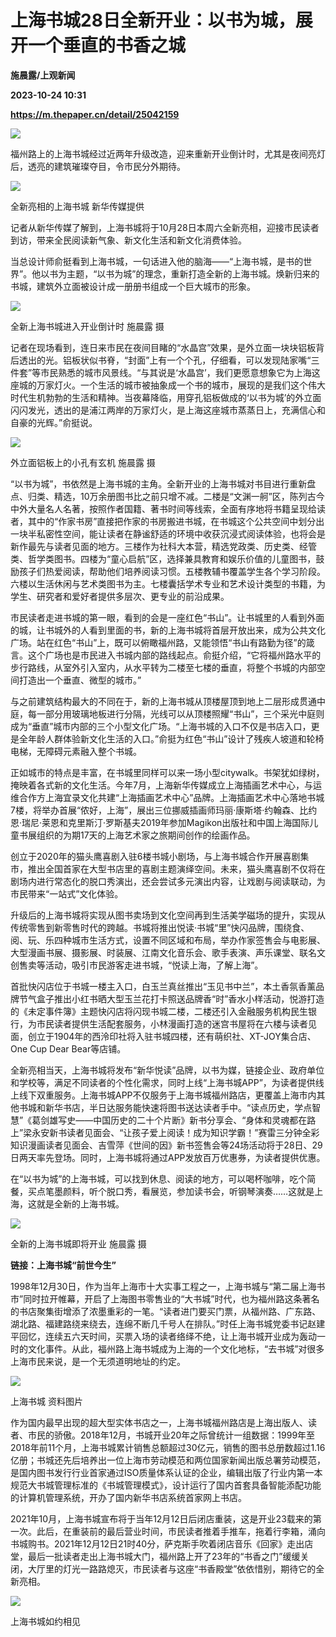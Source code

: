 # 上海书城28日全新开业：以书为城，展开一个垂直的书香之城
**施晨露/上观新闻**

**2023-10-24 10:31**

**https://m.thepaper.cn/detail/25042159**

![](https://imagecloud.thepaper.cn/thepaper/image/275/419/944.jpg)

福州路上的上海书城经过近两年升级改造，迎来重新开业倒计时，尤其是夜间亮灯后，透亮的建筑璀璨夺目，令市民分外期待。

![](https://imagecloud.thepaper.cn/thepaper/image/275/419/945.jpg)

全新亮相的上海书城 新华传媒提供

记者从新华传媒了解到，上海书城将于10月28日本周六全新亮相，迎接市民读者到访，带来全民阅读新气象、新文化生活和新文化消费体验。

当总设计师俞挺看到上海书城，一句话进入他的脑海——“上海书城，是书的世界”。他以书为主题，“以书为城”的理念，重新打造全新的上海书城。焕新归来的书城，建筑外立面被设计成一册册书组成一个巨大城市的形象。

![](https://imagecloud.thepaper.cn/thepaper/image/275/419/946.jpg)

全新上海书城进入开业倒计时 施晨露 摄

记者在现场看到，连日来市民在夜间目睹的“水晶宫”效果，是外立面一块块铝板背后透出的光。铝板状似书脊，“封面”上有一个个孔，仔细看，可以发现陆家嘴“三件套”等市民熟悉的城市风景线。“与其说是‘水晶宫’，我们更愿意想象它为上海这座城的万家灯火。一个生活的城市被抽象成一个书的城市，展现的是我们这个伟大时代生机勃勃的生活和精神。当夜幕降临，用穿孔铝板做成的‘以书为城’的外立面闪闪发光，透出的是浦江两岸的万家灯火，是上海这座城市蒸蒸日上，充满信心和自豪的光辉。”俞挺说。

![](https://imagecloud.thepaper.cn/thepaper/image/275/419/947.jpg)

外立面铝板上的小孔有玄机 施晨露 摄

“以书为城”，书依然是上海书城的主角。全新开业的上海书城对书目进行重新盘点、归类、精选，10万余册图书比之前只增不减。二楼是“文渊一舸”区，陈列古今中外大量名人名著，按照作者国籍、著书时间等线索，全面有序地将书籍呈现给读者，其中的“作家书房”直接把作家的书房搬进书城，在书城这个公共空间中划分出一块半私密性空间，能让读者在静谧舒适的环境中收获沉浸式阅读体验，也将会是新作最先与读者见面的地方。三楼作为社科大本营，精选党政类、历史类、经管类、哲学类图书。四楼为“童心启航”区，选择兼具教育和娱乐价值的儿童图书，鼓励孩子们热爱阅读，帮助他们培养阅读习惯。五楼教辅书覆盖学生各个学习阶段。六楼以生活休闲与艺术类图书为主。七楼囊括学术专业和艺术设计类型的书籍，为学生、研究者和爱好者提供多层次、更专业的前沿成果。

市民读者走进书城的第一眼，看到的会是一座红色“书山”。让书城里的人看到外面的城，让书城外的人看到里面的书，新的上海书城将首层开放出来，成为公共文化广场。站在红色“书山”上，既可以俯瞰福州路，又能领悟“书山有路勤为径”的箴言。这个广场也是市民进入书城内部的路线起点。俞挺介绍，“它将福州路水平的步行路线，从室外引入室内，从水平转为二楼至七楼的垂直，将整个书城的内部空间打造出一个垂直、微型的城市。”

与之前建筑结构最大的不同在于，新的上海书城从顶楼屋顶到地上二层形成贯通中庭，每一部分用玻璃地板进行分隔，光线可以从顶楼照耀“书山”，三个采光中庭则成为“垂直”城市内部的三个小型文化广场。“上海书城的入口不仅是书店入口，更是全年龄人群体验新文化生活的入口。”俞挺为红色“书山”设计了残疾人坡道和轮椅电梯，无障碍元素融入整个书城。

正如城市的特点是丰富，在书城里同样可以来一场小型citywalk。书架犹如绿树，掩映着各式新的文化生活。今年7月，上海新华传媒成立上海插画艺术中心，与运维合作方上海宜录文化共建“上海插画艺术中心”品牌。上海插画艺术中心落地书城7楼，将举办首展“侬好，上海”，展出三位挪威插画师玛丽·康斯塔·约翰森、比约恩·瑞尼·莱恩和克里斯汀·罗斯基夫2019年参加Magikon出版社和中国上海国际儿童书展组织的为期17天的上海艺术家之旅期间创作的绘画作品。

创立于2020年的猫头鹰喜剧入驻6楼书城小剧场，与上海书城合作开展喜剧集市，推出全国首家在大型书店里的喜剧主题演绎空间。未来，猫头鹰喜剧不仅将在剧场内进行常态化的脱口秀演出，还会尝试多元演出内容，让戏剧与阅读联动，为市民带来“一站式”文化体验。

升级后的上海书城将实现从图书卖场到文化空间再到生活美学磁场的提升，实现从传统零售到新零售时代的跨越。书城将推出悦读·书城“里”快闪品牌，围绕食、阅、玩、乐四种城市生活方式，设置不同区域和布局，举办作家签售会与电影展、大型漫画书展、摄影展、时装展、江南文化音乐会、歌手表演、声乐课堂、联名文创售卖等活动，吸引市民游客走进书城，“悦读上海，了解上海”。

首批快闪店位于书城一楼主入口，白玉兰真丝推出“玉见书中兰”，本土香氛香薰品牌节气盒子推出小红书晒大型玉兰花打卡照送品牌香“时”香水小样活动，悦游打造的《未定事件簿》主题快闪店将闪现书城二楼，二楼还引入金融服务机构民生银行，为市民读者提供生活配套服务，小林漫画打造的迷宫书屋将在六楼与读者见面，创立于1904年的西泠印社将入驻书城四楼，还有萌织社、XT-JOY集合店、One Cup Dear Bear等店铺。

全新亮相当天，上海书城将发布“新华悦读”品牌，以书为媒，链接企业、政府单位和学校等，满足不同读者的个性化需求，同时上线“上海书城APP”，为读者提供线上线下双重服务。上海书城APP不仅服务于上海书城福州路店，更覆盖上海市内其他书城和新华书店，半日达服务能快速将图书送达读者手中。“读点历史，学点智慧”《葛剑雄写史——中国历史的二十个片断》新书分享会、“身体和灵魂都在路上”梁永安新书读者见面会、“让孩子爱上阅读！成为知识学霸！”赛雷三分钟全彩知识漫画读者见面会、吉雪萍《世间的因》新书签售会等24场活动将于28日、29日两天率先登场。同时，上海书城将通过APP发放百万优惠券，为读者提供优惠。

在“以书为城”的上海书城，可以找到休息、阅读的地方，可以喝杯咖啡，吃个简餐，买点笔墨颜料，听个脱口秀，看展览，参加读书会，听钢琴演奏……这就是上海，这就是全新的上海书城。

![](https://imagecloud.thepaper.cn/thepaper/image/275/419/948.jpg)

全新的上海书城即将开业 施晨露 摄

**链接：上海书城“前世今生”**

1998年12月30日，作为当年上海市十大实事工程之一，上海书城与“第二届上海书市”同时拉开帷幕，开启了上海图书零售业的“大书城”时代，也为福州路这条著名的书店聚集街增添了浓墨重彩的一笔。“读者进门要买门票，从福州路、广东路、湖北路、福建路绕来绕去，连绵不断几千号人在排队。”时任上海书城党委书记赵建平回忆，连续五六天时间，买票入场的读者络绎不绝，让上海书城开业成为轰动一时的文化事件。从此，福州路上海书城成为上海的一个文化地标，“去书城”对很多上海市民来说，是一个无须道明地址的约定。

![](https://imagecloud.thepaper.cn/thepaper/image/275/419/949.jpg)

上海书城 资料图片

作为国内最早出现的超大型实体书店之一，上海书城福州路店是上海出版人、读者、市民的骄傲。2018年12月，书城开业20年之际曾统计一组数据：1999年至2018年前11个月，上海书城累计销售总额超过30亿元，销售的图书总册数超过1.16亿册；书城还先后培养出一位上海市劳动模范和两位国家新闻出版总署劳动模范，是国内图书发行行业首家通过ISO质量体系认证的企业，编辑出版了行业内第一本规范大书城管理标准的《书城管理模式》，设计运行了国内首套具备智能添配功能的计算机管理系统，开办了国内新华书店系统首家网上书店。

2021年10月，上海书城宣布将于当年12月12日后闭店重装，这是开业23载来的第一次。此后，在重装前的最后营业时间，市民读者推着手推车，拖着行李箱，涌向书城购书。2021年12月12日21时40分，萨克斯手吹着闭店音乐《回家》走出店堂，最后一批读者走出上海书城大门，福州路上开了23年的“书香之门”缓缓关闭，大厅里的灯光一路路熄灭，市民读者与这座“书香殿堂”依依惜别，期待它的全新亮相。

![](https://imagecloud.thepaper.cn/thepaper/image/275/419/950.jpg)

上海书城如约相见